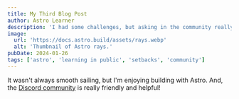 ```yaml
---
title: My Third Blog Post
author: Astro Learner
description: 'I had some challenges, but asking in the community really helped!'
image:
  url: 'https://docs.astro.build/assets/rays.webp'
  alt: 'Thumbnail of Astro rays.'
pubDate: 2024-01-26
tags: ['astro', 'learning in public', 'setbacks', 'community']
---
```


It wasn't always smooth sailing, but I'm enjoying building with Astro. And, the [Discord community](https://astro.build/chat) is really friendly and helpful!
